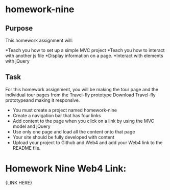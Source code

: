 # homework-nine
## Purpose

This homework assignment will:

*Teach you how to set up a simple MVC project
*Teach you how to interact with another js file
*Display information on a page. 
*Interact with elements with jQuery

## Task

For this homework assignment, you will be making the tour page and the individual tour pages from the Travel-fly prototype Download Travel-fly prototypeand making it responsive.

- You must create a project named homework-nine
- Create a navigation bar that has four links 
- Add content to the page when you click on a link by using the MVC model and jQuery
- Use only one page and load all the content onto that page 
- Your site should be fully developed with content
- Upload your project to Github and Web4 and add your Web4 link to the README file. 


# Homework Nine Web4 Link:
{LINK HERE}
